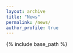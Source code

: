```yaml
---
layout: archive
title: "News"
permalink: /news/
author_profile: true
---
```


{% include base_path %}